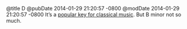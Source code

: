@title D
@pubDate 2014-01-29 21:20:57 -0800
@modDate 2014-01-29 21:20:57 -0800
It’s a [popular key for classical music](http://vizual-statistix.tumblr.com/post/45376157220/for-the-classical-music-lovers-out-there-ive). But B minor not so much.
